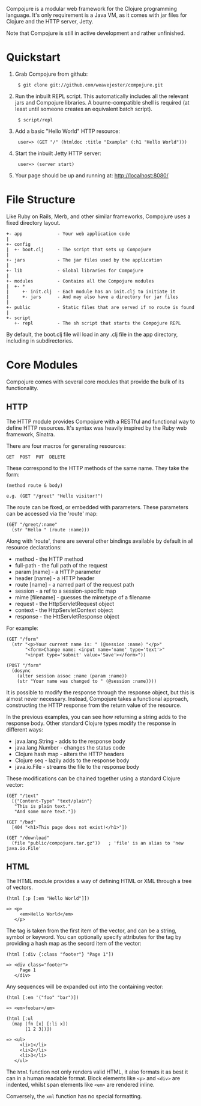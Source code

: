 Compojure is a modular web framework for the Clojure programming language. It's
only requirement is a Java VM, as it comes with jar files for Clojure and the
HTTP server, Jetty.

Note that Compojure is still in active development and rather unfinished.

Quickstart
==========

1. Grab Compojure from github:

        $ git clone git://github.com/weavejester/compojure.git

2. Run the inbuilt REPL script. This automatically includes all the relevant
   jars and Compojure libraries. A bourne-compatible shell is required (at
   least until someone creates an equivalent batch script).

        $ script/repl

3. Add a basic "Hello World" HTTP resource:

        user=> (GET "/" (htmldoc :title "Example" (:h1 "Hello World")))

4. Start the inbuilt Jetty HTTP server:

        user=> (server start)

5. Your page should be up and running at: <http://localhost:8080/>

File Structure
==============

Like Ruby on Rails, Merb, and other similar frameworks, Compojure uses a fixed
directory layout.

    +- app             - Your web application code
    |
    +- config
    |  +- boot.clj     - The script that sets up Compojure
    |
    +- jars            - The jar files used by the application
    |
    +- lib             - Global libraries for Compojure
    |
    +- modules         - Contains all the Compojure modules
    |  +- *
    |     +- init.clj  - Each module has an init.clj to initiate it
    |     +- jars      - And may also have a directory for jar files
    |
    +- public          - Static files that are served if no route is found
    |
    +- script
       +- repl         - The sh script that starts the Compojure REPL


By default, the boot.clj file will load in any .clj file in the app directory,
including in subdirectories.


Core Modules
============

Compojure comes with several core modules that provide the bulk of its
functionality.

HTTP
----

The HTTP module provides Compojure with a RESTful and functional way to define
HTTP resources. It's syntax was heavily inspired by the Ruby web framework,
Sinatra.

There are four macros for generating resources:

    GET  POST  PUT  DELETE

These correspond to the HTTP methods of the same name. They take the form:

    (method route & body)

    e.g. (GET "/greet" "Hello visitor!")

The route can be fixed, or embedded with parameters. These parameters can be
accessed via the 'route' map:

    (GET "/greet/:name"
      (str "Hello " (route :name)))

Along with 'route', there are several other bindings available by default in
all resource declarations:

  * method          - the HTTP method
  * full-path       - the full path of the request 
  * param [name]    - a HTTP parameter
  * header [name]   - a HTTP header
  * route [name]    - a named part of the request path
  * session         - a ref to a session-specific map
  * mime [filename] - guesses the mimetype of a filename
  * request         - the HttpServletRequest object
  * context         - the HttpServletContext object
  * response        - the HttServletResponse object

For example:

    (GET "/form"
      (str "<p>Your current name is: " (@session :name) "</p>"
           "<form>Change name: <input name='name' type='text'>"
           "<input type='submit' value='Save'></form>"))

    (POST "/form"
      (dosync
        (alter session assoc :name (param :name))
        (str "Your name was changed to " (@session :name))))


It is possible to modify the response through the response object, but this is
almost never necessary. Instead, Compojure takes a functional approach,
constructing the HTTP response from the return value of the resource.

In the previous examples, you can see how returning a string adds to the
response body. Other standard Clojure types modify the response in different
ways:

 * java.lang.String  - adds to the response body
 * java.lang.Number  - changes the status code
 * Clojure hash map  - alters the HTTP headers
 * Clojure seq       - lazily adds to the response body
 * java.io.File      - streams the file to the response body

These modifications can be chained together using a standard Clojure vector:

    (GET "/text"
      [{"Content-Type" "text/plain"}
       "This is plain text."
       "And some more text."])

    (GET "/bad"
      [404 "<h1>This page does not exist!</h1>"])

    (GET "/download"
      (file "public/compojure.tar.gz"))   ; 'file' is an alias to 'new java.io.File'


HTML
----

The HTML module provides a way of defining HTML or XML through a tree of
vectors.

    (html [:p [:em "Hello World"]])

    => <p>
         <em>Hello World</em>
       </p>

The tag is taken from the first item of the vector, and can be a string,
symbol or keyword. You can optionally specify attributes for the tag by
providing a hash map as the secord item of the vector:

    (html [:div {:class "footer"} "Page 1"])

    => <div class="footer">
         Page 1
       </div>

Any sequences will be expanded out into the containing vector:

    (html [:em '("foo" "bar")])

    => <em>foobar</em>

    (html [:ul
      (map (fn [x] [:li x])
           [1 2 3])])

    => <ul>
         <li>1</li>
         <li>2</li>
         <li>3</li>
       </ul>

The `html` function not only renders valid HTML, it also formats it as best it
can in a human readable format. Block elements like `<p>` and `<div>` are
indented, whilst span elements like `<em>` are rendered inline.

Conversely, the `xml` function has no special formatting.
